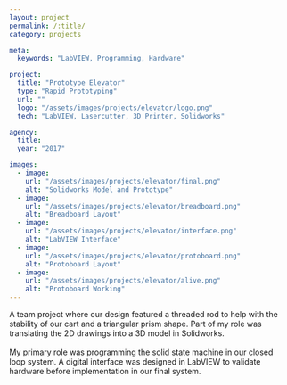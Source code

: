 ```yaml
---
layout: project
permalink: /:title/
category: projects

meta:
  keywords: "LabVIEW, Programming, Hardware"

project:
  title: "Prototype Elevator"
  type: "Rapid Prototyping"
  url: ""
  logo: "/assets/images/projects/elevator/logo.png"
  tech: "LabVIEW, Lasercutter, 3D Printer, Solidworks"

agency:
  title: 
  year: "2017"

images:
  - image:
    url: "/assets/images/projects/elevator/final.png"
    alt: "Solidworks Model and Prototype"
  - image:
    url: "/assets/images/projects/elevator/breadboard.png"
    alt: "Breadboard Layout"
  - image:
    url: "/assets/images/projects/elevator/interface.png"
    alt: "LabVIEW Interface"
  - image:
    url: "/assets/images/projects/elevator/protoboard.png"
    alt: "Protoboard Layout"
  - image:
    url: "/assets/images/projects/elevator/alive.png"
    alt: "Protoboard Working"
---
```

<p>
A team project where our design featured a threaded rod to help with the stability of our cart and a triangular prism shape. Part of my role was translating the 2D drawings into a 3D model in Solidworks. <br><br>
My primary role was programming the solid state machine in our closed loop system. A digital interface was designed in LabVIEW to validate hardware before implementation in our final system.
</p>
